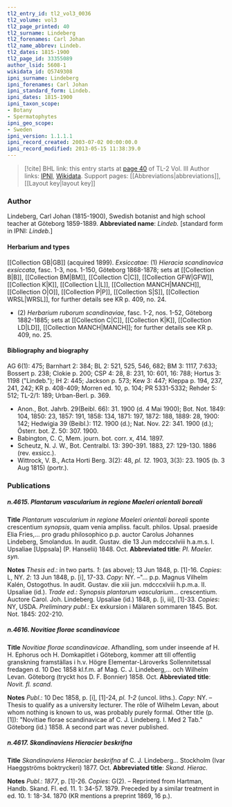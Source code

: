 ```yaml
---
tl2_entry_id: tl2_vol3_0036
tl2_volume: vol3
tl2_page_printed: 40
tl2_surname: Lindeberg
tl2_forenames: Carl Johan
tl2_name_abbrev: Lindeb.
tl2_dates: 1815-1900
tl2_page_id: 33355089
author_lsid: 5608-1
wikidata_id: Q5749308
ipni_surname: Lindeberg
ipni_forenames: Carl Johan
ipni_standard_form: Lindeb.
ipni_dates: 1815-1900
ipni_taxon_scope: 
- Botany
- Spermatophytes
ipni_geo_scope: 
- Sweden
ipni_version: 1.1.1.1
ipni_record_created: 2003-07-02 00:00:00.0
ipni_record_modified: 2013-05-15 11:38:39.0
---
```


> [!cite] BHL link: this entry starts at [page 40](https://www.biodiversitylibrary.org/page/33355089) of TL-2 Vol. III
> Author links: [IPNI](https://www.ipni.org/a/5608-1), [Wikidata](https://www.wikidata.org/wiki/Q5749308). Support pages: [[Abbreviations|abbreviations]], [[Layout key|layout key]]

### Author

Lindeberg, Carl Johan (1815-1900), Swedish botanist and high school teacher at Göteborg 1859-1889. 
**Abbreviated name**: *Lindeb.* \[standard form in IPNI: *Lindeb.*\]

#### Herbarium and types

[[Collection GB|GB]] (acquired 1899).
*Exsiccatae*: (1) *Hieracia scandinavica exsiccata*, fasc. 1-3, nos. 1-150, Göteborg 1868-1878; sets at [[Collection B|B]], [[Collection BM|BM]], [[Collection C|C]], [[Collection GFW|GFW]], [[Collection K|K]], [[Collection L|L]], [[Collection MANCH|MANCH]], [[Collection O|O]], [[Collection P|P]], [[Collection S|S]], [[Collection WRSL|WRSL]], for further details see KR p. 409, no. 24.
- (2) *Herbarium ruborum scandinaviae*, fasc. 1-2, nos. 1-52, Göteborg 1882-1885; sets at [[Collection C|C]], [[Collection K|K]], [[Collection LD|LD]], [[Collection MANCH|MANCH]]; for further details see KR p. 409, no. 25.

#### Bibliography and biography

AG 6(1): 475; Barnhart 2: 384; BL 2: 521, 525, 546, 682; BM 3: 1117, 7:633; Bossert p. 238; Clokie p. 200; CSP 4: 28, 8: 231, 10: 601, 16: 788; Hortus 3: 1198 ("Lindeb."); IH 2: 445; Jackson p. 573; Kew 3: 447; Kleppa p. 194, 237, 241, 242; KR p. 408-409; Morren ed. 10, p. 104; PR 5331-5332; Rehder 5: 512; TL-2/1: 189; Urban-Berl. p. 369.
- Anon., Bot. Jahrb. 29(Beibl. 66): 31. 1900 (d. 4 Mai 1900); Bot. Not. 1849: 104, 1850: 23, 1857: 191, 1858: 134, 1871: 197, 1872: 188, 1889: 28, 1900: 142; Hedwigia 39 (Beibl.): 112. 1900 (d.); Nat. Nov. 22: 341. 1900 (d.); Österr. bot. Z. 50: 307. 1900.
- Babington, C. C, Mem. journ. bot. corr. x, 414. 1897.
- Scheutz, N. J. W., Bot. Centralbl. 13: 390-391. 1883, 27: 129-130. 1886 (rev. exsicc.).
- Wittrock, V. B., Acta Horti Berg. 3(2): 48, *pl. 12.* 1903, 3(3): 23. 1905 (b. 3 Aug 1815) (portr.).

### Publications

##### n.4615. Plantarum vascularium in regione Maeleri orientali boreali

**Title**
*Plantarum vascularium in regione Maeleri orientali boreali* sponte crescentium *synopsis*, quam venia ampliss. facult. philos. Upsal. praeside Elia Fries,... pro gradu philosophico p.p. auctor Carolus Johannes Lindeberg, Smolandus. In audit. Gustav. die 13 Jun mdcccxlviii h.a.m.s. I. Upsaliae \[Uppsala\] (P. Hanselii) 1848. Oct.
**Abbreviated title**: *Pl. Maeler. syn.*

**Notes**
*Thesis ed*.: in two parts.
*1*: (as above); 13 Jun 1848, p. \[1\]-16. *Copies*: L, NY.
*2*: 13 Jun 1848, p. \[i\], 17-33. *Copy*: NY. –"... p.p. Magnus Vilhelm Kalén, Ostogothus. In audit. Gustav. die xiii jun. mdcccxlviii h.p.m.a. II. Upsaliae (id.).
*Trade ed*.: *Synopsis plantarum vascularium*... crescentium. Auctore Carol. Joh. Lindeberg. Upsaliae (id.) 1848, p. \[i, iii\], \[1\]-33. *Copies*: NY, USDA.
*Preliminary publ*.: Ex exkursion i Mälaren sommaren 1845. Bot. Not. 1845: 202-210.

##### n.4616. Novitiae florae scandinavicae

**Title**
*Novitiae florae scandinavicae*. Afhandling, som under inseende af H. H. Ephorus och H. Domkapitlet i Göteborg, kommer att till offentlig granskning framställas i h.v. Högre Elementar-Läroverks Sollennitetssal fredagen d. 10 Dec 1858 kl.f.m. af Mag. C. J. Lindeberg,... och Wilhelm Levan. Göteborg (tryckt hos D. F. Bonnier) 1858. Oct.
**Abbreviated title**: *Novit. fl. scand.*

**Notes**
*Publ*.: 10 Dec 1858, p. \[i\], \[1\]-24, *pl. 1-2* (uncol. liths.). *Copy*: NY. – Thesis to qualify as a university lecturer. The rôle of Wilhelm Levan, about whom nothing is known to us, was probably purely formal. Other title (p. \[1\]): "Novitiae florae scandinavicae af C. J. Lindeberg. I. Med 2 Tab." Göteborg (id.) 1858. A second part was never published.

##### n.4617. Skandinaviens Hieracier beskrifna

**Title**
*Skandinaviens Hieracier beskrifna* af C. J. Lindeberg... Stockholm (Ivar Haeggströms boktryckeri) 1877. Oct.
**Abbreviated title**: *Skand. Hierac.*

**Notes**
*Publ*.: *1877*, p. \[1\]-26. *Copies*: G(2). – Reprinted from Hartman, Handb. Skand. Fl. ed. 11. 1: 34-57. 1879. Preceded by a similar treatment in ed. 10. 1: 18-34. 1870 (KR mentions a preprint 1869, 16 p.).

